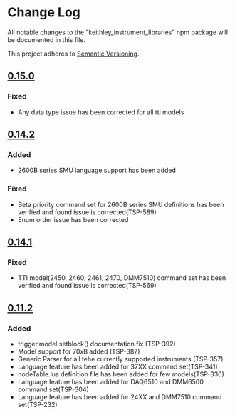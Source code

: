 # Change Log


All notable changes to the "keithley_instrument_libraries" npm package will be documented in this file.

This project adheres to [Semantic Versioning](https://semver.org/spec/v2.0.0.html).

<!--
Check [Keep a Changelog](http://keepachangelog.com/) for recommendations on how to structure this file.

    Added -- for new features.
    Changed -- for changes in existing functionality.
    Deprecated -- for soon-to-be removed features.
    Removed -- for now removed features.
    Fixed -- for any bug fixes.
    Security -- in case of vulnerabilities.
-->

## [0.15.0]

### Fixed
- Any data type issue has been corrected for all tti models

## [0.14.2]

### Added
- 2600B series SMU language support has been added
### Fixed
- Beta priority command set for 2600B series SMU definitions has been verified and found issue is corrected(TSP-589)
- Enum order issue has been corrected

## [0.14.1]

### Fixed
- TTI model(2450, 2460, 2461, 2470, DMM7510) command set has been verified and found issue is corrected(TSP-569)



## [0.11.2]
### Added
- trigger.model.setblock() documentation fix (TSP-392)
- Model support for 70xB added (TSP-387)
- Generic Parser for all tehe currently supported instruments (TSP-357)
- Language feature has been added for 37XX command set(TSP-341)
- nodeTable.lua definition file has been added for few models(TSP-336)
- Language feature has been added for DAQ6510 and DMM6500 command set(TSP-304)
- Language feature has been added for 24XX and DMM7510 command set(TSP-232)


[0.15.0]: https://github.com/tektronix/tsp-toolkit-json-to-lua/releases/tag/v0.15.0
[0.14.2]: https://github.com/tektronix/tsp-toolkit-json-to-lua/releases/tag/v0.14.2
[0.14.1]: https://github.com/tektronix/tsp-toolkit-json-to-lua/releases/tag/v0.14.1
[0.11.2]: https://github.com/tektronix/tsp-toolkit-json-to-lua/releases/tag/v0.11.2